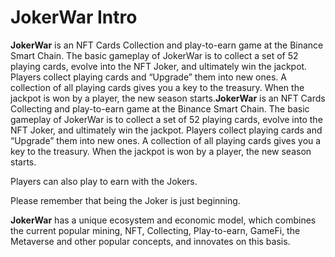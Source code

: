 # JokerWar Intro

**JokerWar** is an NFT Cards Collection and play-to-earn game at the Binance Smart Chain. The basic gameplay of JokerWar is to collect a set of 52 playing cards, evolve into the NFT Joker, and ultimately win the jackpot. Players collect playing cards and “Upgrade” them into new ones. A collection of all playing cards gives you a key to the treasury. When the jackpot is won by a player, the new season starts.**JokerWar** is an NFT Cards Collecting and play-to-earn game at the Binance Smart Chain. The basic gameplay of JokerWar is to collect a set of 52 playing cards, evolve into the NFT Joker, and ultimately win the jackpot. Players collect playing cards and “Upgrade” them into new ones. A collection of all playing cards gives you a key to the treasury. When the jackpot is won by a player, the new season starts.

Players can also play to earn with the Jokers. 

Please remember that being the Joker is just beginning.

**JokerWar** has a unique ecosystem and economic model, which combines the current popular mining, NFT, Collecting, Play-to-earn, GameFi, the Metaverse and other popular concepts, and innovates on this basis.

​

### 

